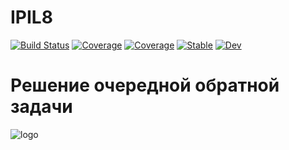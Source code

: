 # IPIL8

[![Build Status](https://github.com/aborzunov/IPIL8.jl/workflows/CI/badge.svg)](https://github.com/aborzunov/IPIL8.jl/actions) [![Coverage](https://codecov.io/gh/aborzunov/IPIL8.jl/branch/master/graph/badge.svg)](https://codecov.io/gh/aborzunov/IPIL8.jl) [![Coverage](https://coveralls.io/repos/github/aborzunov/IPIL8.jl/badge.svg?branch=master)](https://coveralls.io/github/aborzunov/IPIL8.jl?branch=master) [![Stable](https://img.shields.io/badge/docs-stable-blue.svg)](https://aborzunov.github.io/IPIL8.jl/stable) [![Dev](https://img.shields.io/badge/docs-dev-blue.svg)](https://aborzunov.github.io/IPIL8.jl/dev)

# Решение очередной обратной задачи

![logo](assets/readme_animation.gif)
